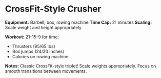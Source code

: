 # CrossFit-Style Crusher

**Equipment:** Barbell, box, rowing machine
**Time Cap:** 21 minutes
**Scaling:** Scale weight and height appropriately

**Workout:**
21-15-9 for time:
- Thrusters (95/65 lbs)
- Box jumps (24/20 inches)
- Calories on rowing machine

**Notes:** Classic CrossFit-style triplet! Scale weights appropriately. Focus on smooth transitions between movements.